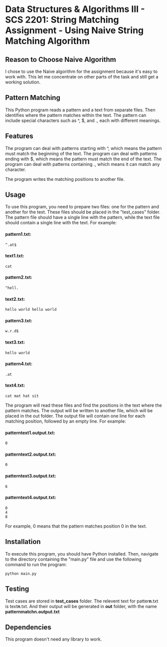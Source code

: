 # Data Structures & Algorithms III - SCS 2201: String Matching Assignment - Using Naive String Matching Algorithm

## Reason to Choose Naive Algorithm 

I chose to use the Naive algorithm for the assignment because it's easy to work with. This let me concentrate on other parts of the task and still get a working solution.

## Pattern Matching

This Python program reads a pattern and a text from separate files. Then identifies where the pattern matches within the text. The pattern can include special characters such as ^, $, and ., each with different meanings.

## Features

The program can deal with patterns starting with ^, which means the pattern must match the beginning of the text.
The program can deal with patterns ending with $, which means the pattern must match the end of the text.
The program can deal with patterns containing ., which means it can match any character.

The program writes the matching positions to another file.

## Usage

To use this program, you need to prepare two files: one for the pattern and another for the text. These files should be placed in the "test_cases" folder. The pattern file should have a single line with the pattern, while the text file should contain a single line with the text. For example:

#### pattern1.txt:

```
^.at$
```

#### text1.txt:

```
cat
```
#### pattern2.txt:

```
^hell.
```

#### text2.txt:

```
hello world hello world
```
#### pattern3.txt:

```
w.r.d$
```

#### text3.txt:

```
hello world
```
#### pattern4.txt:

```
.at
```

#### text4.txt:

```
cat mat hat sit
```

The program will read these files and find the positions in the text where the pattern matches. The output will be written to another file, which will be placed in the out folder. The output file will contain one line for each matching position, followed by an empty line. For example:

#### patterntext1.output.txt:

```
0
```
#### patterntext2.output.txt:

```
0
```
#### patterntext3.output.txt:

```
6
```
#### patterntext4.output.txt:

```
0
4
8
```
For example, 0 means that the pattern matches position 0 in the text.

## Installation

To execute this program, you should have Python installed. Then, navigate to the directory containing the "main.py" file and use the following command to run the program:

```
python main.py
```

## Testing

Test cases are stored in **test_cases** folder. The relevent text for patter**n**.txt is text**n**.txt. And their output will be generated in **out** folder, with the name **patternmatchn.output.txt**

## Dependencies

This program doesn't need any library to work.
